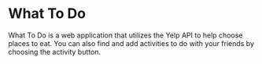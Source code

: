 # What To Do

What To Do is a web application that utilizes the Yelp API to help choose places to eat. You can also find and add activities to do with your friends by choosing the activity button. 
